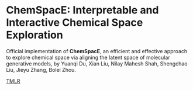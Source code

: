 # ChemSpacE: Interpretable and Interactive Chemical Space Exploration

Official implementation of **ChemSpacE**, an efficient and effective approach to explore chemical space via aligning the latent space of molecular generative models, by Yuanqi Du, Xian Liu, Nilay Mahesh Shah, Shengchao Liu, Jieyu Zhang, Bolei Zhou.

[TMLR](https://openreview.net/forum?id=C1Xl8dYCBn)
